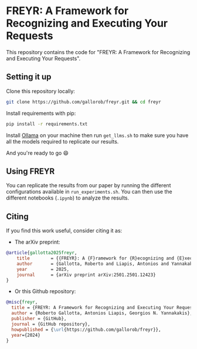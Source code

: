 # **FREYR**: A **F**ramework for **R**ecognizing and **E**xecuting **Y**our **R**equests

This repository contains the code for "FREYR: A Framework for Recognizing and Executing Your Requests".

## Setting it up
Clone this repository locally:
```bash
git clone https://github.com/gallorob/freyr.git && cd freyr
```
Install requirements with pip:
```bash
pip install -r requirements.txt
```

Install [Ollama](https://ollama.com/) on your machine then run `get_llms.sh` to make sure you have all the models required to replicate our results.

And you're ready to go 😄
## Using FREYR
You can replicate the results from our paper by running the different configurations available in `run_experiments.sh`. You can then use the different notebooks (`.ipynb`) to analyze the results.

## Citing
If you find this work useful, consider citing it as:
* The arXiv preprint:
```bibtex
@article{gallotta2025freyr,
	title        = {{FREYR}: A {F}ramework for {R}ecognizing and {E}xectuing {Y}our {R}equests},
	author       = {Gallotta, Roberto and Liapis, Antonios and Yannakakis, Georgios N.},
	year         = 2025,
	journal      = {arXiv preprint arXiv:2501.2501.12423}
}
```
* Or this Github repository:
```bibtex
@misc{freyr,
  title = {FREYR: A Framework for Recognizing and Executing Your Requests Without Tools},
  author = {Roberto Gallotta, Antonios Liapis, Georgios N. Yannakakis},
  publisher = {GitHub},
  journal = {GitHub repository},
  howpublished = {\url{https://github.com/gallorob/freyr}},
  year={2024}
}
``` 
